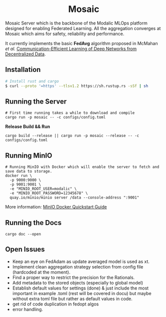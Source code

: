 <h1 align="center">
  <b>Mosaic</b><br>
</h1>

Mosaic Server which is the backbone of the Modalic MLOps platform designed for enabling Federated Learning.
All the aggregation converges at Mosaic which aims for safety, reliability and performance.

It currently implements the basic **FedAvg** algorithm proposed in McMahan *et al.* [Communication-Efficient Learning of Deep Networks from Decentralized Data](https://arxiv.org/abs/1602.05629).

## Installation
```sh
# Install rust and cargo
$ curl --proto '=https' --tlsv1.2 https://sh.rustup.rs -sSf | sh
```

## Running the Server
```shell
# First time running takes a while to download and compile
cargo run -p mosaic -- -c configs/config.toml
```

**Release Build && Run**
```shell
cargo build --release || cargo run -p mosaic --release -- -c configs/config.toml
```

## Running MinIO
```shell
# Running MinIO with Docker which will enable the server to fetch and save data to storage.
docker run \
  -p 9000:9000 \
  -p 9001:9001 \
  -e "MINIO_ROOT_USER=modalic" \
  -e "MINIO_ROOT_PASSWORD=12345678" \
  quay.io/minio/minio server /data --console-address ":9001"
```
More information: [MinIO Docker Quickstart Guide](https://docs.min.io/docs/minio-docker-quickstart-guide.html)

## Running the Docs
```shell
cargo doc --open
```

## Open Issues
- Keep an eye on FedAdam as update averaged model is used as xt.
- Implement clean aggregation strategy selection from config file (hardcoded at the moment).
- Find a proper way to restrict the precision for the Rationals.
- Add metadata to the stored objects (especially to global model)
- Establish default values for settings (done) & just include the most important in example .toml (rest will be covered in docu) but maybe without extra toml file but rather as default values in code.
- get rid of code duplication in fedopt algos
- error handling.
